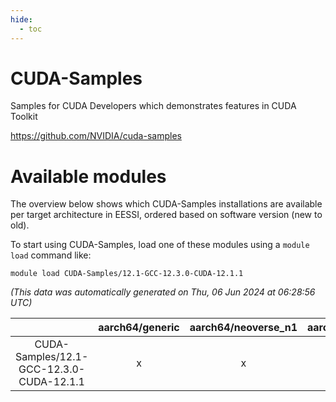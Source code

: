 ```yaml
---
hide:
  - toc
---
```


CUDA-Samples
============


Samples for CUDA Developers which demonstrates features in CUDA Toolkit

https://github.com/NVIDIA/cuda-samples
# Available modules


The overview below shows which CUDA-Samples installations are available per target architecture in EESSI, ordered based on software version (new to old).

To start using CUDA-Samples, load one of these modules using a `module load` command like:

```shell
module load CUDA-Samples/12.1-GCC-12.3.0-CUDA-12.1.1
```

*(This data was automatically generated on Thu, 06 Jun 2024 at 06:28:56 UTC)*  

| |aarch64/generic|aarch64/neoverse_n1|aarch64/neoverse_v1|x86_64/generic|x86_64/amd/zen2|x86_64/amd/zen3|x86_64/intel/haswell|x86_64/intel/skylake_avx512|
| :---: | :---: | :---: | :---: | :---: | :---: | :---: | :---: | :---: |
|CUDA-Samples/12.1-GCC-12.3.0-CUDA-12.1.1|x|x|x|x|x|x|x|x|
